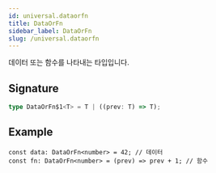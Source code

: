```yaml
---
id: universal.dataorfn
title: DataOrFn
sidebar_label: DataOrFn
slug: /universal.dataorfn
---
```






데이터 또는 함수를 나타내는 타입입니다.

## Signature

```typescript
type DataOrFn$1<T> = T | ((prev: T) => T);
```

## Example


```tsx
const data: DataOrFn<number> = 42; // 데이터
const fn: DataOrFn<number> = (prev) => prev + 1; // 함수
```

